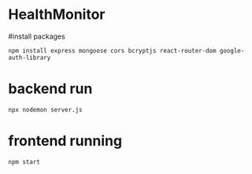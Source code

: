 # HealthMonitor

#install packages

```
npm install express mongoose cors bcryptjs react-router-dom google-auth-library
```
# backend run

```
npx nodemon server.js
```
# frontend running 
```
npm start
```
